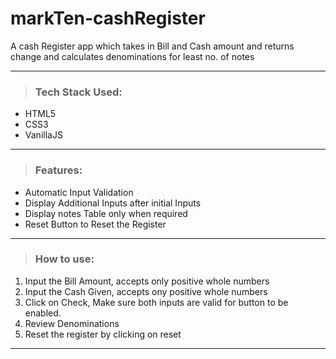 # markTen-cashRegister
 A cash Register app which takes in Bill and Cash amount and returns change and calculates denominations for least no. of notes

 ---
 >### Tech Stack Used:
- HTML5
- CSS3
- VanillaJS

---

> ### Features:
- Automatic Input Validation
- Display Additional Inputs after initial Inputs
- Display notes Table only when required
- Reset Button to Reset the Register
---
>### How to use:
1. Input the Bill Amount, accepts only positive whole numbers
2. Input the Cash Given, accepts ony positive whole numbers
3. Click on Check, Make sure both inputs are valid for button to be enabled.
4. Review Denominations
5. Reset the register by clicking on reset

---
